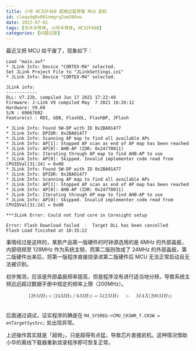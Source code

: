 ```yaml
---
title: 小华 HC32F460 超频过猛导致 MCU 宕机
id: cloqxdq0v001nmgrq2um386nw
date: 2023-07-01
tags: [华大半导体, 小华半导体, HC32F460]
categories: [问题记录]
---
```


最近又把 MCU 给干废了，现象如下：

```
Load "main.axf"
* JLink Info: Device "CORTEX-M4" selected.
Set JLink Project File to "JLinkSettings.ini"
* JLink Info: Device "CORTEX-M4" selected.

JLink info:
------------
DLL: V7.22b, compiled Jun 17 2021 17:22:49
Firmware: J-Link V9 compiled May  7 2021 16:26:12
Hardware: V9.60
S/N : 69667602
Feature(s) : RDI, GDB, FlashDL, FlashBP, JFlash

* JLink Info: Found SW-DP with ID 0x2BA01477
* JLink Info: DPIDR: 0x2BA01477
* JLink Info: Scanning AP map to find all available APs
* JLink Info: AP[1]: Stopped AP scan as end of AP map has been reached
* JLink Info: AP[0]: AHB-AP (IDR: 0x24770011)
* JLink Info: Iterating through AP map to find AHB-AP to use
* JLink Info: AP[0]: Skipped. Invalid implementer code read from CPUIDVal[31:24] = 0x00
* JLink Info: Found SW-DP with ID 0x2BA01477
* JLink Info: DPIDR: 0x2BA01477
* JLink Info: Scanning AP map to find all available APs
* JLink Info: AP[1]: Stopped AP scan as end of AP map has been reached
* JLink Info: AP[0]: AHB-AP (IDR: 0x24770011)
* JLink Info: Iterating through AP map to find AHB-AP to use
* JLink Info: AP[0]: Skipped. Invalid implementer code read from CPUIDVal[31:24] = 0x00

***JLink Error: Could not find core in Coresight setup

Error: Flash Download failed  -  Target DLL has been cancelled
Flash Load finished at 10:35:22
```

事情经过是这样的，某款产品第一版硬件的时钟源选用的是 6MHz 的外部晶振，内部倍频至 128MHz 作为系统主频，而第二版则改成了 24MHz 的外部晶振，第二版硬件出来后，将第一版程序直接烧录进第二版硬件后 MCU 无法正常启动且无法被识别。

初步推测，应该是外部晶振频率提高，但是程序没有进行适当地分频，导致系统主频远远超过数据手册中规定的频率上限（200MHz）。

<!--
公式使用工具 https://latexlive.com/ 生成
\begin{align}
& 128MHz × (24MHz / 6MHz) = 512MHz \ \ \ > \ \ \ MAX(200MHz) \\
\end{align}
-->
</p>
<math xmlns="http://www.w3.org/1998/Math/MathML" display="block"><mtable displaystyle="true" columnalign="right left right left right left right left right left right left" columnspacing="0em 2em 0em 2em 0em 2em 0em 2em 0em 2em 0em" rowspacing="3pt"><mtr><mtd></mtd><mtd><mn>128</mn><mi>M</mi><mi>H</mi><mi>z</mi><mo>×</mo><mo stretchy="false">(</mo><mn>24</mn><mi>M</mi><mi>H</mi><mi>z</mi><mrow><mo>/</mo></mrow><mn>6</mn><mi>M</mi><mi>H</mi><mi>z</mi><mo stretchy="false">)</mo><mo>=</mo><mn>512</mn><mi>M</mi><mi>H</mi><mi>z</mi><mtext>&nbsp;</mtext><mtext>&nbsp;</mtext><mtext>&nbsp;</mtext><mo>&gt;</mo><mtext>&nbsp;</mtext><mtext>&nbsp;</mtext><mtext>&nbsp;</mtext><mi>M</mi><mi>A</mi><mi>X</mi><mo stretchy="false">(</mo><mn>200</mn><mi>M</mi><mi>H</mi><mi>z</mi><mo stretchy="false">)</mo></mtd></mtr></mtable></math>
<br>

后面通过调试，证实程序的确是在 `M4_SYSREG->CMU_CKSWR_f.CKSW = enTargetSysSrc;` 处出现异常。

上述操作其实就是「超频」，只是超得有点猛，导致芯片直接宕机。这种情况借助小华的离线下载器重新烧录程序即可恢复正常。
